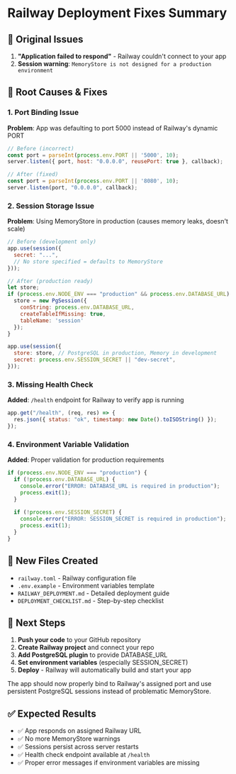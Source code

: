 # Railway Deployment Fixes Summary

## 🚨 Original Issues

1. **"Application failed to respond"** - Railway couldn't connect to your app
2. **Session warning**: `MemoryStore is not designed for a production environment`

## 🔧 Root Causes & Fixes

### 1. Port Binding Issue
**Problem**: App was defaulting to port 5000 instead of Railway's dynamic PORT
```javascript
// Before (incorrect)
const port = parseInt(process.env.PORT || '5000', 10);
server.listen({ port, host: "0.0.0.0", reusePort: true }, callback);

// After (fixed)  
const port = parseInt(process.env.PORT || '8080', 10);
server.listen(port, "0.0.0.0", callback);
```

### 2. Session Storage Issue  
**Problem**: Using MemoryStore in production (causes memory leaks, doesn't scale)
```javascript
// Before (development only)
app.use(session({
  secret: "...",
  // No store specified = defaults to MemoryStore
}));

// After (production ready)
let store;
if (process.env.NODE_ENV === "production" && process.env.DATABASE_URL) {
  store = new PgSession({
    conString: process.env.DATABASE_URL,
    createTableIfMissing: true,
    tableName: 'session'
  });
}

app.use(session({
  store: store, // PostgreSQL in production, Memory in development
  secret: process.env.SESSION_SECRET || "dev-secret",
}));
```

### 3. Missing Health Check
**Added**: `/health` endpoint for Railway to verify app is running
```javascript
app.get("/health", (req, res) => {
  res.json({ status: "ok", timestamp: new Date().toISOString() });
});
```

### 4. Environment Variable Validation
**Added**: Proper validation for production requirements
```javascript
if (process.env.NODE_ENV === "production") {
  if (!process.env.DATABASE_URL) {
    console.error("ERROR: DATABASE_URL is required in production");
    process.exit(1);
  }
  
  if (!process.env.SESSION_SECRET) {
    console.error("ERROR: SESSION_SECRET is required in production");
    process.exit(1);
  }
}
```

## 📁 New Files Created

- `railway.toml` - Railway configuration file
- `.env.example` - Environment variables template  
- `RAILWAY_DEPLOYMENT.md` - Detailed deployment guide
- `DEPLOYMENT_CHECKLIST.md` - Step-by-step checklist

## 🚀 Next Steps

1. **Push your code** to your GitHub repository
2. **Create Railway project** and connect your repo
3. **Add PostgreSQL plugin** to provide DATABASE_URL  
4. **Set environment variables** (especially SESSION_SECRET)
5. **Deploy** - Railway will automatically build and start your app

The app should now properly bind to Railway's assigned port and use persistent PostgreSQL sessions instead of problematic MemoryStore.

## ✅ Expected Results

- ✅ App responds on assigned Railway URL
- ✅ No more MemoryStore warnings  
- ✅ Sessions persist across server restarts
- ✅ Health check endpoint available at `/health`
- ✅ Proper error messages if environment variables are missing
